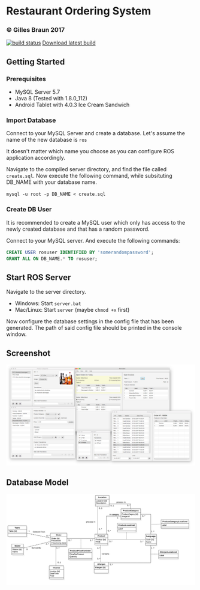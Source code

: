 # Restaurant Ordering System
### © Gilles Braun 2017

[![build status](https://gitlab.com/gillesbraun/RestaurantOrderingSystem/badges/master/build.svg)](https://gitlab.com/gillesbraun/RestaurantOrderingSystem/commits/master)
[Download latest build](https://gitlab.com/gillesbraun/RestaurantOrderingSystem/builds/artifacts/master/download?job=build)

## Getting Started
### Prerequisites
* MySQL Server 5.7
* Java 8 (Tested with 1.8.0_112)
* Android Tablet with 4.0.3 Ice Cream Sandwich

### Import Database
Connect to your MySQL Server and create a database. Let's assume the name of the new database is `ros`

It doesn't matter which name you choose as you can configure ROS application accordingly.

Navigate to the compiled server directory, and find the file called `create.sql`. Now execute the following command, while subsituting DB_NAME with your database name.

`mysql -u root -p DB_NAME < create.sql`

### Create DB User
It is recommended to create a MySQL user which only has access to the newly created database and that has a random password.

Connect to your MySQL server. And execute the following commands:

```sql
CREATE USER rosuser IDENTIFIED BY 'somerandompassword';
GRANT ALL ON DB_NAME.* TO rosuser;
```

## Start ROS Server
Navigate to the server directory.

* Windows: Start `server.bat`
* Mac/Linux: Start `server` (maybe `chmod +x` first)

Now configure the database settings in the config file that has been generated. The path of said config file should be printed in the console window.

## Screenshot
![App Screenshot](screenshot.png)

## Database Model
![Database Model](DBModel.png)